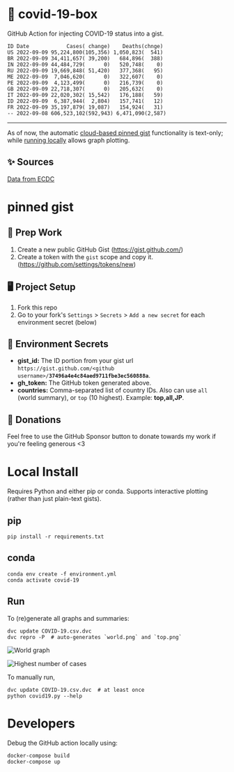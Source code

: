 # 🏥 covid-19-box

GitHub Action for injecting COVID-19 status into a gist.

```
ID Date            Cases( change)    Deaths(chnge)
US 2022-09-09 95,224,800(105,356) 1,050,823(  541)
BR 2022-09-09 34,411,657( 39,200)   684,896(  388)
IN 2022-09-09 44,484,729(      0)   520,748(    0)
RU 2022-09-09 19,669,848( 51,420)   377,368(   95)
ME 2022-09-09  7,046,620(      0)   322,607(    0)
PE 2022-09-09  4,123,499(      0)   216,739(    0)
GB 2022-09-09 22,718,307(      0)   205,632(    0)
IT 2022-09-09 22,020,302( 15,542)   176,188(   59)
ID 2022-09-09  6,387,944(  2,804)   157,741(   12)
FR 2022-09-09 35,197,879( 19,087)   154,924(   31)
-- 2022-09-08 606,523,102(592,943) 6,471,090(2,587)
```

---

As of now, the automatic [cloud-based pinned gist](#pinned-gist) functionality is text-only;
while [running locally](#local-install) allows graph plotting.

## ✨ Sources

[Data from ECDC](https://www.ecdc.europa.eu/en/publications-data/download-todays-data-geographic-distribution-covid-19-cases-worldwide)

# pinned gist

## 🎒 Prep Work
1. Create a new public GitHub Gist (https://gist.github.com/)
1. Create a token with the `gist` scope and copy it. (https://github.com/settings/tokens/new)

## 🖥 Project Setup
1. Fork this repo
1. Go to your fork's `Settings` > `Secrets` > `Add a new secret` for each environment secret (below)

## 🤫 Environment Secrets
- **gist_id:** The ID portion from your gist url `https://gist.github.com/<github username>/`**`37496a4e4c84aed9711fbe3ec560888a`**.
- **gh_token:** The GitHub token generated above.
- **countries:** Comma-separated list of country IDs. Also can use `all` (world summary), or `top` (10 highest). Example: **top,all,JP**.

## 💸 Donations

Feel free to use the GitHub Sponsor button to donate towards my work if you're feeling generous <3

# Local Install

Requires Python and either pip or conda. Supports interactive plotting (rather than just plain-text gists).

## pip

```
pip install -r requirements.txt
```

## conda

```
conda env create -f environment.yml
conda activate covid-19
```

## Run

To (re)generate all graphs and summaries:

```
dvc update COVID-19.csv.dvc
dvc repro -P  # auto-generates `world.png` and `top.png`
```

![World graph](world.png)

![Highest number of cases](top.png)

To manually run,

```
dvc update COVID-19.csv.dvc  # at least once
python covid19.py --help
```

# Developers

Debug the GitHub action locally using:

```
docker-compose build
docker-compose up
```
